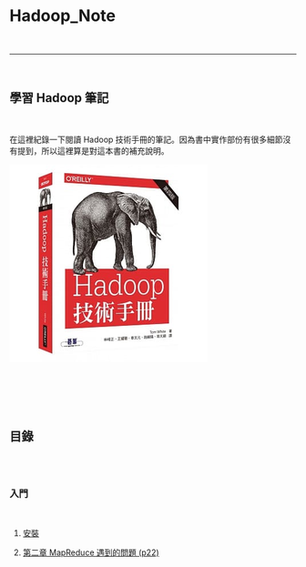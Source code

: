 # Hadoop_Note

<br>

---

<br>

## 學習 Hadoop 筆記

<br>

在這裡紀錄一下閱讀 Hadoop 技術手冊的筆記。因為書中實作部份有很多細節沒有提到，所以這裡算是對這本書的補充說明。
<br>

![hadoop_book](imgs/hadoopbook.jpeg)

<br>
<br>
<br>
<br>

## 目錄

<br>
<br>

### 入門

<br>

1. [安裝](basic/install)

2. [第二章 MapReduce 遇到的問題 (p22)](basic/firstMapReduce/README.md)